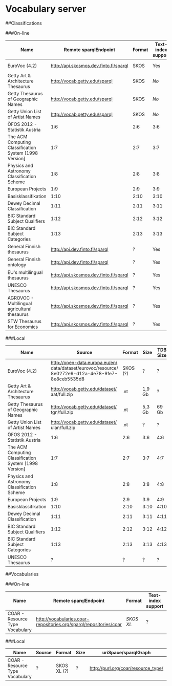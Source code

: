 # Vocabulary server


##Classifications

###On-line


| **Name** | **Remote sparqlEndpoint** | **Format** | **Text-index support** | **uriSpace/sparqlGraph** |  **Works** |
| -- | -- | -- | -- | -- | -- |
| EuroVoc (4.2) | http://api.skosmos.dev.finto.fi/sparql | SKOS | Yes | http://eurovoc.europa.eu/ | ![](tick.png) |
| Getty Art & Architecture Thesaurus | http://vocab.getty.edu/sparql | SKOS | *No* | http://vocab.getty.edu/aat/ | ![](delete.png) | 
| Getty Thesaurus of Geographic Names |  http://vocab.getty.edu/sparql | SKOS | *No* | http://vocab.getty.edu/tgn/ |  ![](delete.png)| 
| Getty Union List of Artist Names |  http://vocab.getty.edu/sparql | SKOS | *No* | http://vocab.getty.edu/ulan/ | ![](delete.png) | 
| ÖFOS 2012 - Statistik Austria | 1:6 | 2:6 | 3:6 | 4:6 | 5:6 | 
| The ACM Computing Classification System [1998 Version]| 1:7 | 2:7 | 3:7 | 4:7 | 5:7 | 
|Physics and Astronomy Classification Scheme| 1:8 | 2:8 | 3:8 | 4:8 | 5:8 | 
| European Projects | 1:9 | 2:9 | 3:9 | 4:9 | 5:9 | 
| Basisklassifikation | 1:10 | 2:10 | 3:10 | 4:10 | 5:10 | 
| Dewey Decimal Classification | 1:11 | 2:11 | 3:11 | 4:11 | 5:11 | 
| BIC Standard Subject Qualifiers | 1:12 | 2:12 | 3:12 | 4:12 | 5:12 | 
| BIC Standard Subject Categories | 1:13 | 2:13 | 3:13 | 4:13 | 5:13 | 
| General Finnish thesaurus | http://api.dev.finto.fi/sparql | ? | Yes | http://www.yso.fi/onto/ysa/ |![](tick.png) |
| General Finnish ontology | http://api.dev.finto.fi/sparql | ? | Yes | http://www.yso.fi/onto/yso/ |![](tick.png) |
|  EU's multilingual thesaurus | http://api.skosmos.dev.finto.fi/sparql | ? | Yes | http://eurovoc.europa.eu/ |![](tick.png) |
|  UNESCO Thesaurus | http://api.skosmos.dev.finto.fi/sparql | ? | Yes | http://skos.um.es/unescothes/ |![](tick.png) |
| AGROVOC - Multilingual agricultural thesaurus | http://api.skosmos.dev.finto.fi/sparql | ? | Yes | http://aims.fao.org/aos/agrovoc/ |![](tick.png) |
| STW Thesaurus for Economics | http://api.skosmos.dev.finto.fi/sparql | ? | Yes | http://zbw.eu/stw/ |![](tick.png) |


###Local


| **Name** | **Source** |**Format** | **Size** |**TDB Size** | **uriSpace/sparqlGraph** |  **Works** |
| -- | -- | -- | -- | -- | -- | -- |
| EuroVoc (4.2) | http://open-data.europa.eu/en/ data/dataset/eurovoc/resource/ 8e0272e9-d12a-4e78-9fe7-8e8ceb5535d8 | SKOS (?) | ? | ? | http://eurovoc.europa.eu/ | ? | 
| Getty Art & Architecture Thesaurus |http://vocab.getty.edu/dataset/ aat/full.zip | .nt | 1,9 Gb | ? | http://vocab.getty.edu/aat/ |![](tick.png)| 
| Getty Thesaurus of Geographic Names | http://vocab.getty.edu/dataset/ tgn/full.zip | .nt | 5,3 Gb | 69 Gb | http://vocab.getty.edu/tgn/ | ![](tick.png) | 
| Getty Union List of Artist Names | http://vocab.getty.edu/dataset/ ulan/full.zip | .nt | ? | ? | http://vocab.getty.edu/ulan/ | ? | 
| ÖFOS 2012 - Statistik Austria | 1:6 | 2:6 | 3:6 | 4:6 | 5:6 | 6:6 |
| The ACM Computing Classification System [1998 Version]| 1:7 | 2:7 | 3:7 | 4:7 | 5:7 | 6:7 |
|Physics and Astronomy Classification Scheme| 1:8 | 2:8 | 3:8 | 4:8 | 5:8 | 6:8 |
| European Projects | 1:9 | 2:9 | 3:9 | 4:9 | 5:9 | 6:9 |
| Basisklassifikation | 1:10 | 2:10 | 3:10 | 4:10 | 5:10 | 6:10 | 
| Dewey Decimal Classification | 1:11 | 2:11 | 3:11 | 4:11 | 5:11 | 6:11 | 
| BIC Standard Subject Qualifiers | 1:12 | 2:12 | 3:12 | 4:12 | 5:12 | 6:12 |
| BIC Standard Subject Categories | 1:13 | 2:13 | 3:13 | 4:13 | 5:13 | 6:13 |
| UNESCO Thesaurus | ? | ? | ?| ? | http://skos.um.es/unescothes/ |![](tick.png) |


##Vocabularies

###On-line


| **Name** | **Remote sparqlEndpoint** | **Format** | **Text-index support** | **uriSpace/sparqlGraph** |  **Works** |
| -- | -- | -- | -- | -- | -- |
| COAR - Resource Type Vocabulary | http://vocabularies.coar-repositories.org/sparql/repositories/coar | *SKOS XL* | ? | http://purl.org/coar/resource_type/ | ![](delete.png) |

###Local


| **Name** | **Source** |**Format** | **Size** | **uriSpace/sparqlGraph** |  **Works** |
| -- | -- | -- | -- | -- | -- |
| COAR - Resource Type Vocabulary | ? | SKOS XL (?) | ? | http://purl.org/coar/resource_type/ | ? |
